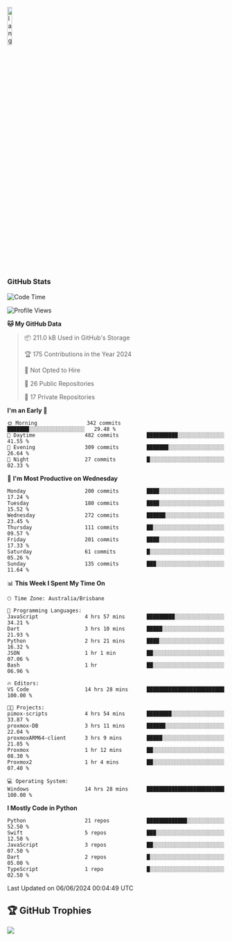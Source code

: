<p align="left"><img width=15%" src="https://github.com/alansmathew/alansmathew/raw/master/lang.gif" alt="lang image here" /></p>

# <h3 align="left">GitHub Stats</h3>

<!--START_SECTION:waka-->
![Code Time](http://img.shields.io/badge/Code%20Time-415%20hrs%208%20mins-blue)

![Profile Views](http://img.shields.io/badge/Profile%20Views-2-blue)

**🐱 My GitHub Data** 

> 📦 211.0 kB Used in GitHub's Storage 
 > 
> 🏆 175 Contributions in the Year 2024
 > 
> 🚫 Not Opted to Hire
 > 
> 📜 26 Public Repositories 
 > 
> 🔑 17 Private Repositories 
 > 
**I'm an Early 🐤** 

```text
🌞 Morning                342 commits         ███████░░░░░░░░░░░░░░░░░░   29.48 % 
🌆 Daytime                482 commits         ██████████░░░░░░░░░░░░░░░   41.55 % 
🌃 Evening                309 commits         ███████░░░░░░░░░░░░░░░░░░   26.64 % 
🌙 Night                  27 commits          █░░░░░░░░░░░░░░░░░░░░░░░░   02.33 % 
```
📅 **I'm Most Productive on Wednesday** 

```text
Monday                   200 commits         ████░░░░░░░░░░░░░░░░░░░░░   17.24 % 
Tuesday                  180 commits         ████░░░░░░░░░░░░░░░░░░░░░   15.52 % 
Wednesday                272 commits         ██████░░░░░░░░░░░░░░░░░░░   23.45 % 
Thursday                 111 commits         ██░░░░░░░░░░░░░░░░░░░░░░░   09.57 % 
Friday                   201 commits         ████░░░░░░░░░░░░░░░░░░░░░   17.33 % 
Saturday                 61 commits          █░░░░░░░░░░░░░░░░░░░░░░░░   05.26 % 
Sunday                   135 commits         ███░░░░░░░░░░░░░░░░░░░░░░   11.64 % 
```


📊 **This Week I Spent My Time On** 

```text
🕑︎ Time Zone: Australia/Brisbane

💬 Programming Languages: 
JavaScript               4 hrs 57 mins       █████████░░░░░░░░░░░░░░░░   34.21 % 
Dart                     3 hrs 10 mins       █████░░░░░░░░░░░░░░░░░░░░   21.93 % 
Python                   2 hrs 21 mins       ████░░░░░░░░░░░░░░░░░░░░░   16.32 % 
JSON                     1 hr 1 min          ██░░░░░░░░░░░░░░░░░░░░░░░   07.06 % 
Bash                     1 hr                ██░░░░░░░░░░░░░░░░░░░░░░░   06.96 % 

🔥 Editors: 
VS Code                  14 hrs 28 mins      █████████████████████████   100.00 % 

🐱‍💻 Projects: 
pimox-scripts            4 hrs 54 mins       ████████░░░░░░░░░░░░░░░░░   33.87 % 
proxmox-DB               3 hrs 11 mins       ██████░░░░░░░░░░░░░░░░░░░   22.04 % 
proxmoxARM64-client      3 hrs 9 mins        █████░░░░░░░░░░░░░░░░░░░░   21.85 % 
Proxmox                  1 hr 12 mins        ██░░░░░░░░░░░░░░░░░░░░░░░   08.30 % 
Proxmox2                 1 hr 4 mins         ██░░░░░░░░░░░░░░░░░░░░░░░   07.40 % 

💻 Operating System: 
Windows                  14 hrs 28 mins      █████████████████████████   100.00 % 
```

**I Mostly Code in Python** 

```text
Python                   21 repos            █████████████░░░░░░░░░░░░   52.50 % 
Swift                    5 repos             ███░░░░░░░░░░░░░░░░░░░░░░   12.50 % 
JavaScript               3 repos             ██░░░░░░░░░░░░░░░░░░░░░░░   07.50 % 
Dart                     2 repos             █░░░░░░░░░░░░░░░░░░░░░░░░   05.00 % 
TypeScript               1 repo              █░░░░░░░░░░░░░░░░░░░░░░░░   02.50 % 
```




 Last Updated on 06/06/2024 00:04:49 UTC
<!--END_SECTION:waka-->

## 🏆 GitHub Trophies

![](https://github-profile-trophy.vercel.app/?username=samh06&theme=discord&no-frame=true&no-bg=false&margin-w=4)
